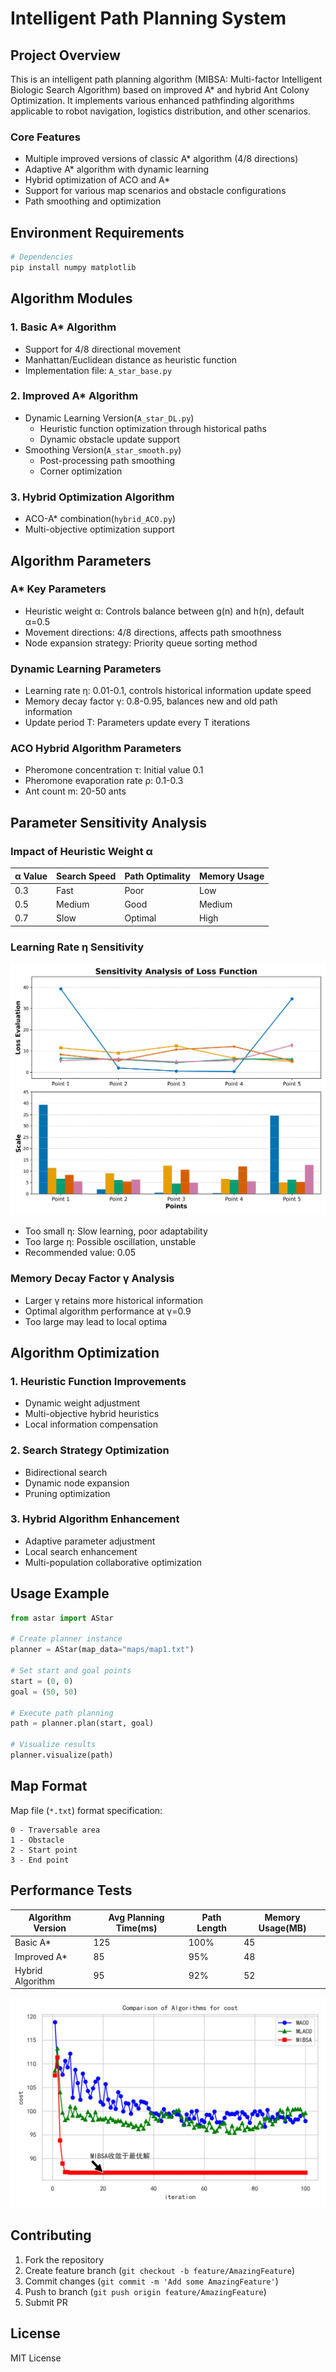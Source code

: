 # Intelligent Path Planning System

## Project Overview

This is an intelligent path planning algorithm (MIBSA: Multi-factor Intelligent Biologic Search Algorithm) based on improved A* and hybrid Ant Colony Optimization. It implements various enhanced pathfinding algorithms applicable to robot navigation, logistics distribution, and other scenarios.

### Core Features

- Multiple improved versions of classic A* algorithm (4/8 directions)
- Adaptive A* algorithm with dynamic learning
- Hybrid optimization of ACO and A*
- Support for various map scenarios and obstacle configurations
- Path smoothing and optimization

## Environment Requirements

```bash
# Dependencies
pip install numpy matplotlib
```

## Algorithm Modules

### 1. Basic A* Algorithm
- Support for 4/8 directional movement
- Manhattan/Euclidean distance as heuristic function 
- Implementation file: `A_star_base.py`

### 2. Improved A* Algorithm
- Dynamic Learning Version(`A_star_DL.py`)
  - Heuristic function optimization through historical paths
  - Dynamic obstacle update support
- Smoothing Version(`A_star_smooth.py`)
  - Post-processing path smoothing
  - Corner optimization

### 3. Hybrid Optimization Algorithm
- ACO-A* combination(`hybrid_ACO.py`)
- Multi-objective optimization support

## Algorithm Parameters

### A* Key Parameters
- Heuristic weight α: Controls balance between g(n) and h(n), default α=0.5
- Movement directions: 4/8 directions, affects path smoothness
- Node expansion strategy: Priority queue sorting method

### Dynamic Learning Parameters
- Learning rate η: 0.01-0.1, controls historical information update speed
- Memory decay factor γ: 0.8-0.95, balances new and old path information
- Update period T: Parameters update every T iterations

### ACO Hybrid Algorithm Parameters
- Pheromone concentration τ: Initial value 0.1
- Pheromone evaporation rate ρ: 0.1-0.3
- Ant count m: 20-50 ants

## Parameter Sensitivity Analysis

### Impact of Heuristic Weight α
| α Value | Search Speed | Path Optimality | Memory Usage |
|---------|-------------|-----------------|--------------|
| 0.3     | Fast        | Poor           | Low          |
| 0.5     | Medium      | Good           | Medium       |
| 0.7     | Slow        | Optimal        | High         |

### Learning Rate η Sensitivity
![alt text](loss_function_sensitivity_analysis.png)

- Too small η: Slow learning, poor adaptability
- Too large η: Possible oscillation, unstable
- Recommended value: 0.05

### Memory Decay Factor γ Analysis
- Larger γ retains more historical information
- Optimal algorithm performance at γ=0.9
- Too large may lead to local optima

## Algorithm Optimization

### 1. Heuristic Function Improvements
- Dynamic weight adjustment
- Multi-objective hybrid heuristics
- Local information compensation

### 2. Search Strategy Optimization
- Bidirectional search
- Dynamic node expansion
- Pruning optimization

### 3. Hybrid Algorithm Enhancement
- Adaptive parameter adjustment
- Local search enhancement
- Multi-population collaborative optimization

## Usage Example

```python
from astar import AStar

# Create planner instance
planner = AStar(map_data="maps/map1.txt")

# Set start and goal points
start = (0, 0)
goal = (50, 50)

# Execute path planning
path = planner.plan(start, goal)

# Visualize results
planner.visualize(path)
```

## Map Format

Map file (`*.txt`) format specification:
```
0 - Traversable area
1 - Obstacle
2 - Start point
3 - End point
```

## Performance Tests

| Algorithm Version | Avg Planning Time(ms) | Path Length | Memory Usage(MB) |
|------------------|---------------------|-------------|-----------------|
| Basic A*         | 125                 | 100%        | 45             |
| Improved A*      | 85                  | 95%         | 48             |
| Hybrid Algorithm | 95                  | 92%         | 52             |

![improvement](improved_plot.png)

## Contributing

1. Fork the repository
2. Create feature branch (`git checkout -b feature/AmazingFeature`)
3. Commit changes (`git commit -m 'Add some AmazingFeature'`)
4. Push to branch (`git push origin feature/AmazingFeature`)
5. Submit PR

## License

MIT License
